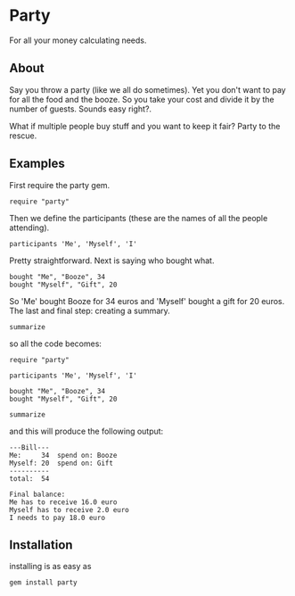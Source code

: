Party
=====
For all your money calculating needs.

About
-----
Say you throw a party (like we all do sometimes). Yet you don't want to pay for all the food and the booze. So you take your cost and divide it by the number of guests. Sounds easy right?.

What if multiple people buy stuff and you want to keep it fair? Party to the rescue. 

Examples
--------
First require the party gem.   
    
    require "party"

Then we define the participants (these are the names of all the people attending).
    
    participants 'Me', 'Myself', 'I'

Pretty straightforward. Next is saying who bought what.

    bought "Me", "Booze", 34
    bought "Myself", "Gift", 20
    
So 'Me' bought Booze for 34 euros and 'Myself' bought a gift for 20 euros.
The last and final step: creating a summary.

    summarize
    
so all the code becomes:
    
    require "party"

    participants 'Me', 'Myself', 'I'

    bought "Me", "Booze", 34
    bought "Myself", "Gift", 20

    summarize
    
and this will produce the following output:

    ---Bill---
    Me:	    34	spend on: Booze
    Myself:	20	spend on: Gift
    ----------
    total:	54

    Final balance:
    Me has to receive 16.0 euro
    Myself has to receive 2.0 euro
    I needs to pay 18.0 euro
    
Installation
------------
installing is as easy as

    gem install party